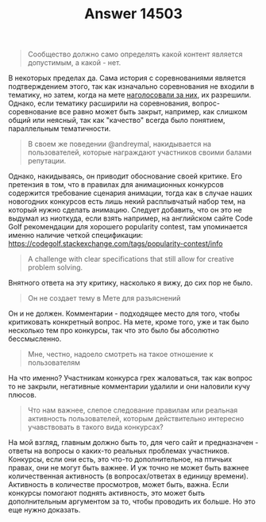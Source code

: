 ﻿---
title: "Answer 14503"
se.owner.user_id: 240512
se.owner.display_name: "SmallSoft"
se.owner.link: "https://ru.meta.stackoverflow.com/users/240512/smallsoft"
se.answer_id: 14503
se.question_id: 14497
se.post_type: answer
se.is_accepted: False
---
<blockquote>
<p>Cообщество должно само определять какой контент является допустимым, а какой - нет.</p>
</blockquote>
<p>В некоторых пределах да. Сама история с соревнованиями является подтверждением этого, так как изначально соревнования не входили в тематику, но затем, когда на мете <a href="https://ru.meta.stackoverflow.com/q/2933/240512">наголосовали за них</a>, их разрешили. Однако, если тематику расширили на соревнования, вопрос-соревнование все равно может быть закрыт, например, как слишком общий или неясный, так как &quot;качество&quot; всегда было понятием, параллельным тематичности.</p>
<blockquote>
<p>В своем же поведении @andreymal, накидывается на пользователей, которые награждают участников своими балами репутации.</p>
</blockquote>
<p>Однако, накидываясь, он приводит обоснование своей критике. Его претензия в том, что в правилах для анимационных конкурсов содержится требование сценария анимации, тогда как в случае наших новогодних конкурсов есть лишь некий расплывчатый набор тем, на который нужно сделать анимацию. Следует добавить, что он это не выдумал из ниоткуда, если взять например, на английском сайте Code Golf рекомендации для хорошего popularity contest, там упоминается именно наличие четкой спецификации: <a href="https://codegolf.stackexchange.com/tags/popularity-contest/info">https://codegolf.stackexchange.com/tags/popularity-contest/info</a></p>
<blockquote>
<p>A challenge with clear specifications that still allow for creative problem solving.</p>
</blockquote>
<p>Внятного ответа на эту критику, насколько я вижу, до сих пор не было.</p>
<blockquote>
<p>Он не создает тему в Мете для разъяснений</p>
</blockquote>
<p>Он и не должен. Комментарии - подходящее место для того, чтобы критиковать конкретный вопрос. На мете, кроме того, уже и так было несколько тем про конкурсы, так что это было бы абсолютно бессмысленно.</p>
<blockquote>
<p>Мне, честно, надоело смотреть на такое отношение к пользователям</p>
</blockquote>
<p>На что именно? Участникам конкурса грех жаловаться, так как вопрос то не закрыли, негативные комментарии удалили и они наловили кучу плюсов.</p>
<blockquote>
<p>Что нам важнее, слепое следование правилам или реальная активность пользователей, которым действительно интересно учавствовать в такого вида конкурсах?</p>
</blockquote>
<p>На мой взгляд, главным должно быть то, для чего сайт и предназначен - ответы на вопросы о каких-то реальных проблемах участников. Конкурсы, если они есть, это что-то дополнительное, на птичьих правах, они не могут быть важнее. И уж точно не может быть важнее количественная активность (в вопросах/ответах в единицу времени). Активность в количестве просмотров, может быть, важна. Если конкурсы помогают поднять активность, это может быть дополнительным аргументом за то, чтобы проводить их больше. Но это еще нужно доказать.</p>
